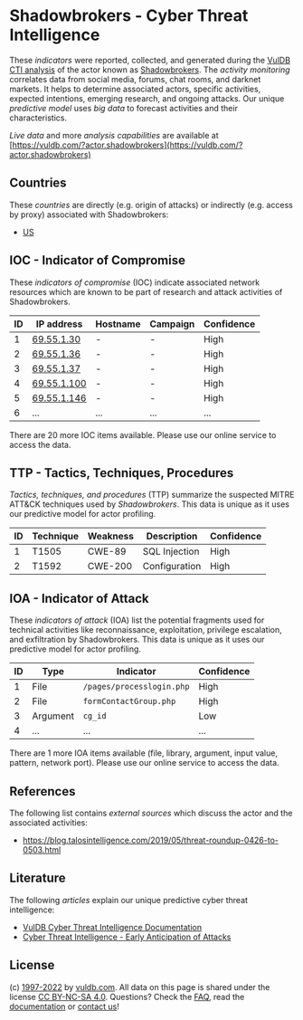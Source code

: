 # Shadowbrokers - Cyber Threat Intelligence

These _indicators_ were reported, collected, and generated during the [VulDB CTI analysis](https://vuldb.com/?kb.cti) of the actor known as [Shadowbrokers](https://vuldb.com/?actor.shadowbrokers). The _activity monitoring_ correlates data from social media, forums, chat rooms, and darknet markets. It helps to determine associated actors, specific activities, expected intentions, emerging research, and ongoing attacks. Our unique _predictive model_ uses _big data_ to forecast activities and their characteristics.

_Live data_ and more _analysis capabilities_ are available at [https://vuldb.com/?actor.shadowbrokers](https://vuldb.com/?actor.shadowbrokers)

## Countries

These _countries_ are directly (e.g. origin of attacks) or indirectly (e.g. access by proxy) associated with Shadowbrokers:

* [US](https://vuldb.com/?country.us)

## IOC - Indicator of Compromise

These _indicators of compromise_ (IOC) indicate associated network resources which are known to be part of research and attack activities of Shadowbrokers.

ID | IP address | Hostname | Campaign | Confidence
-- | ---------- | -------- | -------- | ----------
1 | [69.55.1.30](https://vuldb.com/?ip.69.55.1.30) | - | - | High
2 | [69.55.1.36](https://vuldb.com/?ip.69.55.1.36) | - | - | High
3 | [69.55.1.37](https://vuldb.com/?ip.69.55.1.37) | - | - | High
4 | [69.55.1.100](https://vuldb.com/?ip.69.55.1.100) | - | - | High
5 | [69.55.1.146](https://vuldb.com/?ip.69.55.1.146) | - | - | High
6 | ... | ... | ... | ...

There are 20 more IOC items available. Please use our online service to access the data.

## TTP - Tactics, Techniques, Procedures

_Tactics, techniques, and procedures_ (TTP) summarize the suspected MITRE ATT&CK techniques used by _Shadowbrokers_. This data is unique as it uses our predictive model for actor profiling.

ID | Technique | Weakness | Description | Confidence
-- | --------- | -------- | ----------- | ----------
1 | T1505 | CWE-89 | SQL Injection | High
2 | T1592 | CWE-200 | Configuration | High

## IOA - Indicator of Attack

These _indicators of attack_ (IOA) list the potential fragments used for technical activities like reconnaissance, exploitation, privilege escalation, and exfiltration by Shadowbrokers. This data is unique as it uses our predictive model for actor profiling.

ID | Type | Indicator | Confidence
-- | ---- | --------- | ----------
1 | File | `/pages/processlogin.php` | High
2 | File | `formContactGroup.php` | High
3 | Argument | `cg_id` | Low
4 | ... | ... | ...

There are 1 more IOA items available (file, library, argument, input value, pattern, network port). Please use our online service to access the data.

## References

The following list contains _external sources_ which discuss the actor and the associated activities:

* https://blog.talosintelligence.com/2019/05/threat-roundup-0426-to-0503.html

## Literature

The following _articles_ explain our unique predictive cyber threat intelligence:

* [VulDB Cyber Threat Intelligence Documentation](https://vuldb.com/?kb.cti)
* [Cyber Threat Intelligence - Early Anticipation of Attacks](https://www.scip.ch/en/?labs.20201022)

## License

(c) [1997-2022](https://vuldb.com/?kb.changelog) by [vuldb.com](https://vuldb.com/?kb.about). All data on this page is shared under the license [CC BY-NC-SA 4.0](https://creativecommons.org/licenses/by-nc-sa/4.0/). Questions? Check the [FAQ](https://vuldb.com/?kb.faq), read the [documentation](https://vuldb.com/?kb) or [contact us](https://vuldb.com/?contact)!
